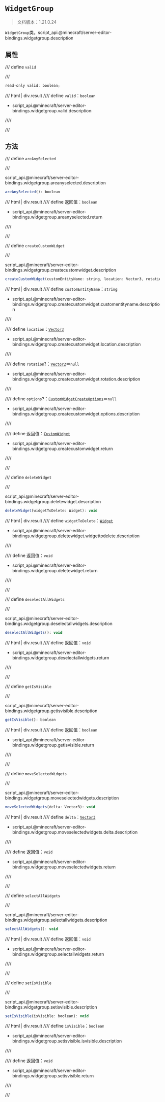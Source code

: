 # `WidgetGroup`

> 文档版本：1.21.0.24

`WidgetGroup`类。script_api.@minecraft/server-editor-bindings.widgetgroup.description

## 属性

/// define
`valid`


///

```js
read-only valid: boolean;
```

/// html | div.result
//// define
`valid`：`boolean`

- script_api.@minecraft/server-editor-bindings.widgetgroup.valid.description


////

///


## 方法

/// define
`areAnySelected`


///

script_api.@minecraft/server-editor-bindings.widgetgroup.areanyselected.description

```js
areAnySelected(): boolean
```

/// html | div.result
//// define
返回值：`boolean`

- script_api.@minecraft/server-editor-bindings.widgetgroup.areanyselected.return


////

///


/// define
`createCustomWidget`


///

script_api.@minecraft/server-editor-bindings.widgetgroup.createcustomwidget.description

```js
createCustomWidget(customEntityName: string, location: Vector3, rotation?: Vector2, options?: CustomWidgetCreateOptions): CustomWidget
```

/// html | div.result
//// define
`customEntityName`：`string`

- script_api.@minecraft/server-editor-bindings.widgetgroup.createcustomwidget.customentityname.description


////

//// define
`location`：[`Vector3`](../../server/beta/vector3.md)

- script_api.@minecraft/server-editor-bindings.widgetgroup.createcustomwidget.location.description


////

//// define
`rotation`?：[`Vector2`](../../server/beta/vector2.md)＝`null`

- script_api.@minecraft/server-editor-bindings.widgetgroup.createcustomwidget.rotation.description


////

//// define
`options`?：[`CustomWidgetCreateOptions`](./customwidgetcreateoptions.md)＝`null`

- script_api.@minecraft/server-editor-bindings.widgetgroup.createcustomwidget.options.description


////

//// define
返回值：[`CustomWidget`](./customwidget.md)

- script_api.@minecraft/server-editor-bindings.widgetgroup.createcustomwidget.return


////

///


/// define
`deleteWidget`


///

script_api.@minecraft/server-editor-bindings.widgetgroup.deletewidget.description

```js
deleteWidget(widgetToDelete: Widget): void
```

/// html | div.result
//// define
`widgetToDelete`：[`Widget`](./widget.md)

- script_api.@minecraft/server-editor-bindings.widgetgroup.deletewidget.widgettodelete.description


////

//// define
返回值：`void`

- script_api.@minecraft/server-editor-bindings.widgetgroup.deletewidget.return


////

///


/// define
`deselectAllWidgets`


///

script_api.@minecraft/server-editor-bindings.widgetgroup.deselectallwidgets.description

```js
deselectAllWidgets(): void
```

/// html | div.result
//// define
返回值：`void`

- script_api.@minecraft/server-editor-bindings.widgetgroup.deselectallwidgets.return


////

///


/// define
`getIsVisible`


///

script_api.@minecraft/server-editor-bindings.widgetgroup.getisvisible.description

```js
getIsVisible(): boolean
```

/// html | div.result
//// define
返回值：`boolean`

- script_api.@minecraft/server-editor-bindings.widgetgroup.getisvisible.return


////

///


/// define
`moveSelectedWidgets`


///

script_api.@minecraft/server-editor-bindings.widgetgroup.moveselectedwidgets.description

```js
moveSelectedWidgets(delta: Vector3): void
```

/// html | div.result
//// define
`delta`：[`Vector3`](../../server/beta/vector3.md)

- script_api.@minecraft/server-editor-bindings.widgetgroup.moveselectedwidgets.delta.description


////

//// define
返回值：`void`

- script_api.@minecraft/server-editor-bindings.widgetgroup.moveselectedwidgets.return


////

///


/// define
`selectAllWidgets`


///

script_api.@minecraft/server-editor-bindings.widgetgroup.selectallwidgets.description

```js
selectAllWidgets(): void
```

/// html | div.result
//// define
返回值：`void`

- script_api.@minecraft/server-editor-bindings.widgetgroup.selectallwidgets.return


////

///


/// define
`setIsVisible`


///

script_api.@minecraft/server-editor-bindings.widgetgroup.setisvisible.description

```js
setIsVisible(isVisible: boolean): void
```

/// html | div.result
//// define
`isVisible`：`boolean`

- script_api.@minecraft/server-editor-bindings.widgetgroup.setisvisible.isvisible.description


////

//// define
返回值：`void`

- script_api.@minecraft/server-editor-bindings.widgetgroup.setisvisible.return


////

///


